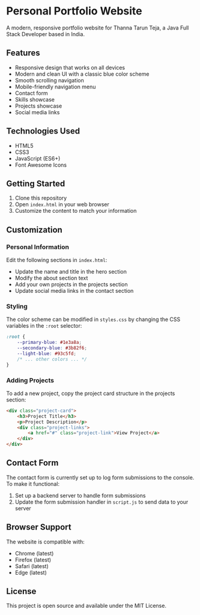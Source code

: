 # Personal Portfolio Website

A modern, responsive portfolio website for Thanna Tarun Teja, a Java Full Stack Developer based in India.

## Features

- Responsive design that works on all devices
- Modern and clean UI with a classic blue color scheme
- Smooth scrolling navigation
- Mobile-friendly navigation menu
- Contact form
- Skills showcase
- Projects showcase
- Social media links

## Technologies Used

- HTML5
- CSS3
- JavaScript (ES6+)
- Font Awesome Icons

## Getting Started

1. Clone this repository
2. Open `index.html` in your web browser
3. Customize the content to match your information

## Customization

### Personal Information
Edit the following sections in `index.html`:
- Update the name and title in the hero section
- Modify the about section text
- Add your own projects in the projects section
- Update social media links in the contact section

### Styling
The color scheme can be modified in `styles.css` by changing the CSS variables in the `:root` selector:
```css
:root {
    --primary-blue: #1e3a8a;
    --secondary-blue: #3b82f6;
    --light-blue: #93c5fd;
    /* ... other colors ... */
}
```

### Adding Projects
To add a new project, copy the project card structure in the projects section:
```html
<div class="project-card">
    <h3>Project Title</h3>
    <p>Project Description</p>
    <div class="project-links">
        <a href="#" class="project-link">View Project</a>
    </div>
</div>
```

## Contact Form

The contact form is currently set up to log form submissions to the console. To make it functional:
1. Set up a backend server to handle form submissions
2. Update the form submission handler in `script.js` to send data to your server

## Browser Support

The website is compatible with:
- Chrome (latest)
- Firefox (latest)
- Safari (latest)
- Edge (latest)

## License

This project is open source and available under the MIT License. 
